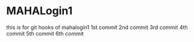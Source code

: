 # MAHALogin1
this is for git hooks of mahalogin1
1st commit
2nd commit
3rd commit
4th commit
5th commit
6th commit
